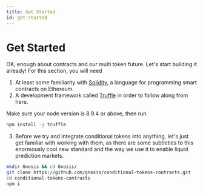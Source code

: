 ```yaml
---
title: Get Started
id: get-started
---
```


# Get Started

OK, enough about contracts and our multi token future. Let's start building it already! For this section, you will need 

1. At least some familiarity with [Solidity](https://solidity.readthedocs.io/), a language for programming smart contracts on Ethereum. 
2. A development framework called [Truffle](https://www.trufflesuite.com/) in order to follow along from here.

Make sure your node version is 8.9.4 or above, then run:

```bash
npm install -g truffle
```

3. Before we try and integrate conditional tokens into anything, let's just get familiar with working with them, as there are some subtleties to this enormously cool new standard and the way we use it to enable liquid prediction markets.

```bash
mkdir Gnosis && cd Gnosis/
git clone https://github.com/gnosis/conditional-tokens-contracts.git
cd conditional-tokens-contracts
npm i
```
